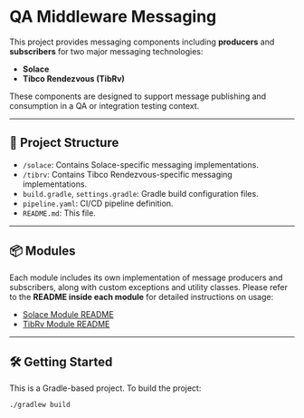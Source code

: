 # QA Middleware Messaging

This project provides messaging components including **producers** and **subscribers** for two major messaging technologies:

- **Solace**
- **Tibco Rendezvous (TibRv)**

These components are designed to support message publishing and consumption in a QA or integration testing context.

---

## 📁 Project Structure

- `/solace`: Contains Solace-specific messaging implementations.
- `/tibrv`: Contains Tibco Rendezvous-specific messaging implementations.
- `build.gradle`, `settings.gradle`: Gradle build configuration files.
- `pipeline.yaml`: CI/CD pipeline definition.
- `README.md`: This file.

---

## 📦 Modules

Each module includes its own implementation of message producers and subscribers, along with custom exceptions and utility classes. Please refer to the **README inside each module** for detailed instructions on usage:

- [Solace Module README](./solace/README.md)
- [TibRv Module README](./tibrv/README.md)

---

## 🛠️ Getting Started

This is a Gradle-based project. To build the project:

```bash
./gradlew build
